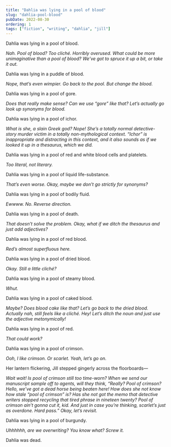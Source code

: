 ```yaml
---
title: "Dahlia was lying in a pool of blood"
slug: "dahlia-pool-blood"
pubDate: 2022-08-30
ordering: 1
tags: ["fiction", "writing", "dahlia", "jill"]
---
```


<span class="small-caps">Dahlia was lying in a pool of blood.</span>

_Nah. Pool of blood? Too cliché. Horribly overused. What could be more unimaginative than a pool of blood? We’ve got to spruce it up a bit, or take it out._

Dahlia was lying in a puddle of blood.

_Nope, that’s even wimpier. Go back to the pool. But change the blood._

Dahlia was lying in a pool of gore.

_Does that really make sense? Can we use “gore” like that? Let’s actually go look up synonyms for blood._

Dahlia was lying in a pool of ichor.

_What is she, a slain Greek god? Nope! She’s a totally normal detective-story murder victim in a totally non-mythological context. “Ichor” is inappropriate and distracting in this context, and it also sounds as if we looked it up in a thesaurus, which we did._

Dahlia was lying in a pool of red and white blood cells and platelets.

_Too literal, not literary._

Dahlia was lying in a pool of liquid life-substance.

_That’s even worse. Okay, maybe we don’t go strictly for synonyms?_

Dahlia was lying in a pool of bodily fluid.

_Ewwww. No. Reverse direction._

Dahlia was lying in a pool of death.

_That doesn’t solve the problem. Okay, what if we ditch the thesaurus and just add adjectives?_

Dahlia was lying in a pool of red blood.

_Red’s almost superfluous here._

Dahlia was lying in a pool of dried blood.

_Okay. Still a little cliché?_

Dahlia was lying in a pool of steamy blood.

_Whut._

Dahlia was lying in a pool of caked blood.

_Maybe? Does blood cake like that? Let’s go back to the dried blood. Actually nah, still feels like a cliché. Hey! Let’s ditch the noun and just use the adjective metonymically!_

Dahlia was lying in a pool of red.

_That could work?_

Dahlia was lying in a pool of crimson.

_Ooh, I like crimson. Or scarlet. Yeah, let’s go on._

Her lantern flickering, Jill stepped gingerly across the floorboards—

_Wait wait! Is pool of crimson still too time-worn? When we send our manuscript sample off to agents, will they think, “Really? Pool of crimson? Hello, we’ve got a dead horse being beaten here! How does she not know how stale “pool of crimson” is? Has she not got the memo that detective writers stopped recycling that tired phrase in nineteen twenty? Pool of crimson ain’t gonna cut it, kid. And just in case you’re thinking, scarlet’s just as overdone. Hard pass.” Okay, let’s revisit._

Dahlia was lying in a pool of burgundy.

_Uhhhhhh, are we overwriting? You know what? Screw it._

Dahlia was dead.
